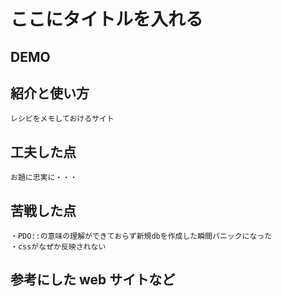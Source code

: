 # ここにタイトルを入れる

## DEMO


## 紹介と使い方

    レシピをメモしておけるサイト

## 工夫した点

    お題に忠実に・・・

## 苦戦した点

    ・PDO::の意味の理解ができておらず新規dbを作成した瞬間パニックになった
    ・cssがなぜか反映されない


## 参考にした web サイトなど

